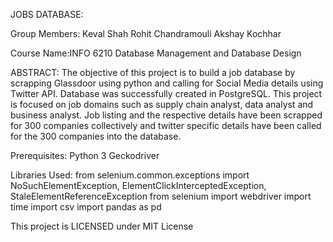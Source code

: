 JOBS DATABASE:

Group Members:
Keval Shah
Rohit Chandramouli
Akshay Kochhar

Course Name:INFO 6210 Database Management and Database Design

ABSTRACT:
The objective of this project is to build a job database by scrapping Glassdoor using python and calling for Social Media details using Twitter API. Database was successfully created in PostgreSQL. This project is focused on job domains such as supply chain analyst, data analyst and business analyst. Job listing and the respective details have been scrapped for 300 companies collectively and twitter specific details have been called for the 300 companies into the database.

Prerequisites:
Python 3
Geckodriver

Libraries Used:
from selenium.common.exceptions import NoSuchElementException, ElementClickInterceptedException, StaleElementReferenceException
from selenium import webdriver
import time
import csv
import pandas as pd

This project is LICENSED under MIT License